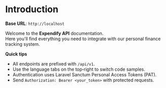 # Introduction



<aside>
    <strong>Base URL</strong>: <code>http://localhost</code>
</aside>

Welcome to the **Expendify API** documentation.  
Here you'll find everything you need to integrate with our personal finance tracking system.

<aside>
<p><strong>Quick tips</strong></p>
<ul>
    <li>All endpoints are prefixed with <code>/api/v1</code>.</li>
    <li>Use the language tabs on the top‑right to switch code samples.</li>
    <li>Authentication uses Laravel Sanctum Personal Access Tokens (PAT).</li>
    <li>Send <code>Authorization: Bearer &lt;your_token&gt;</code> with protected requests.</li>
</ul>
</aside>

